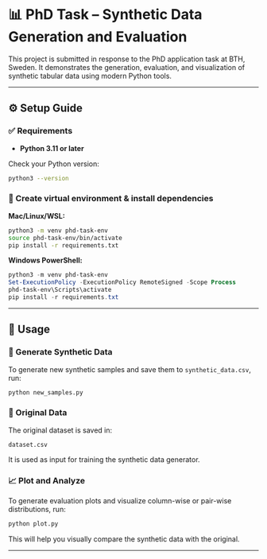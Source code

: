 # 📊 PhD Task – Synthetic Data Generation and Evaluation

This project is submitted in response to the PhD application task at BTH, Sweden. It demonstrates the generation, evaluation, and visualization of synthetic tabular data using modern Python tools.

---

## ⚙️ Setup Guide

### ✅ Requirements

- **Python 3.11 or later**

Check your Python version:

```bash
python3 --version
```

### 🐍 Create virtual environment & install dependencies

**Mac/Linux/WSL:**

```bash
python3 -m venv phd-task-env
source phd-task-env/bin/activate
pip install -r requirements.txt
```

**Windows PowerShell:**

```powershell
python3 -m venv phd-task-env
Set-ExecutionPolicy -ExecutionPolicy RemoteSigned -Scope Process
phd-task-env\Scripts\activate
pip install -r requirements.txt
```

---

## 🚀 Usage

### 🔄 Generate Synthetic Data

To generate new synthetic samples and save them to `synthetic_data.csv`, run:

```bash
python new_samples.py
```

### 📁 Original Data

The original dataset is saved in:

```
dataset.csv
```

It is used as input for training the synthetic data generator.

### 📈 Plot and Analyze

To generate evaluation plots and visualize column-wise or pair-wise distributions, run:

```bash
python plot.py
```

This will help you visually compare the synthetic data with the original.

---


